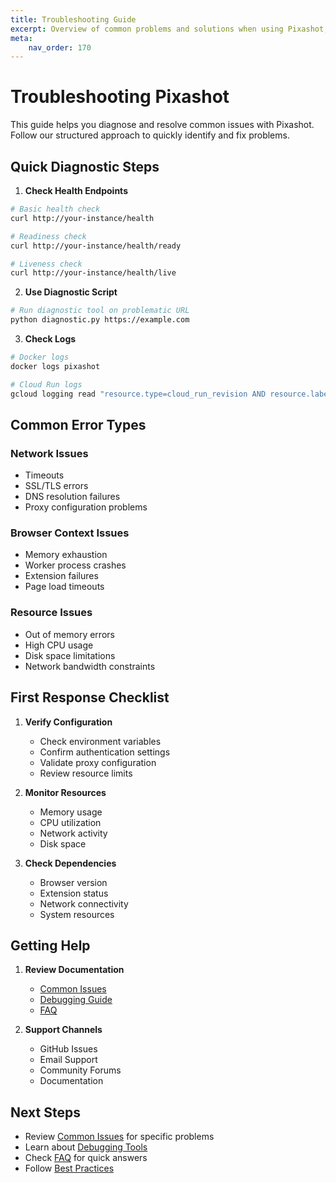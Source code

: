 ```yaml
---
title: Troubleshooting Guide
excerpt: Overview of common problems and solutions when using Pixashot, including diagnostic tools and debugging procedures.
meta:
    nav_order: 170
---
```


# Troubleshooting Pixashot

This guide helps you diagnose and resolve common issues with Pixashot. Follow our structured approach to quickly identify and fix problems.

## Quick Diagnostic Steps

1. **Check Health Endpoints**
```bash
# Basic health check
curl http://your-instance/health

# Readiness check
curl http://your-instance/health/ready

# Liveness check
curl http://your-instance/health/live
```

2. **Use Diagnostic Script**
```bash
# Run diagnostic tool on problematic URL
python diagnostic.py https://example.com
```

3. **Check Logs**
```bash
# Docker logs
docker logs pixashot

# Cloud Run logs
gcloud logging read "resource.type=cloud_run_revision AND resource.labels.service_name=pixashot"
```

## Common Error Types

### Network Issues
- Timeouts
- SSL/TLS errors
- DNS resolution failures
- Proxy configuration problems

### Browser Context Issues
- Memory exhaustion
- Worker process crashes
- Extension failures
- Page load timeouts

### Resource Issues
- Out of memory errors
- High CPU usage
- Disk space limitations
- Network bandwidth constraints

## First Response Checklist

1. **Verify Configuration**
    - Check environment variables
    - Confirm authentication settings
    - Validate proxy configuration
    - Review resource limits

2. **Monitor Resources**
    - Memory usage
    - CPU utilization
    - Network activity
    - Disk space

3. **Check Dependencies**
    - Browser version
    - Extension status
    - Network connectivity
    - System resources

## Getting Help

1. **Review Documentation**
    - [Common Issues](common-issues.md)
    - [Debugging Guide](debugging.md)
    - [FAQ](faq.md)

2. **Support Channels**
    - GitHub Issues
    - Email Support
    - Community Forums
    - Documentation

## Next Steps

- Review [Common Issues](common-issues.md) for specific problems
- Learn about [Debugging Tools](debugging.md)
- Check [FAQ](faq.md) for quick answers
- Follow [Best Practices](../getting-started/best-practices.md)